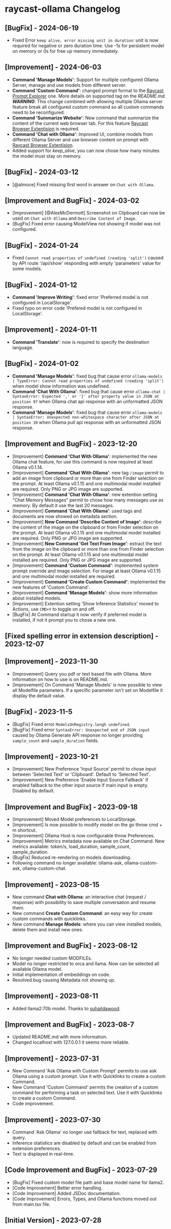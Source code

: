 # raycast-ollama Changelog

## [BugFix] - 2024-06-19

- Fixed Error `keep alive, error missing unit in duration`: unit is now required for negative or zero duration time. Use -1s for persistent model on memory or 0s for free up memory immediately.

## [Improvement] - 2024-06-03

- **Command 'Manage Models'**: Support for multiple configured Ollama Server, manage and use models from different server.
- **Command 'Custom Command'**: changed prompt format to the [Raycast Prompt Explorer](https://prompts.ray.so/) one. More details on supported tag on the *README.md*. ***WARNING***: This change combined with allowing multiple Ollama server feature break all configured custom command so all custom commands need to be reconfigured.
- **Command 'Summarize Website'**: New command that summarize the content of the current web browser tab. For this feature [Raycast Browser Extentision](https://www.raycast.com/browser-extension) is required.
- **Command 'Chat with Ollama'**: Improved UI, combine models from different Ollama Server and use browser content on prompt with [Raycast Browser Extentision](https://www.raycast.com/browser-extension).
- Added support for *keep_alive*, you can now chose how many minutes the model must stay on memory.

## [BugFix] - 2024-03-12

- [@almoce] Fixed missing first word in answer on `Chat with Ollama`.

## [Improvement and BugFix] - 2024-03-02

- [Improvement] [@AlexMcDermott] Screenshot on Clipboard can now be used on `Chat with Ollama` and `Describe Content of Image`.
- [BugFix] Fixed error causing ModelView not showing if model was not configured.

## [BugFix] - 2024-01-24

- Fixed `Cannot read properties of undefined (reading 'split')` caused by API route '/api/show' responding with empty 'parameters' value for some models.

## [BugFix] - 2024-01-12

- **Command 'Improve Writing'**: fixed error 'Preferred model is not configured in LocalStorage'.
- Fixed typo on error code 'Prefered model is not configured in LocalStorage'.

## [Improvement] - 2024-01-11

- **Command 'Translate'**: now is required to specify the destination language.

## [BugFix] - 2024-01-02

- **Command 'Manage Models'**: fixed bug that cause error `ollama-models | TypeError: Cannot read properties of undefined (reading 'split')` when model show information was undefined.
- **Command 'Chat With Ollama'**: fixed bug that cause error `ollama-chat | SyntaxError: Expected ',' or '}' after property value in JSON at position 97` when Ollama chat api response with an unformatted JSON response.
- **Command 'Manage Models'**: fixed bug that cause error `ollama-models | SyntaxError: Unexpected non-whitespace character after JSON at position 30` when Ollama pull api response with an unformatted JSON response.

## [Improvement and BugFix] - 2023-12-20

- [Improvement] **Command 'Chat With Ollama'**: implemented the new Ollama chat feature, for use this command is now required at least Ollama v0.1.14.
- [Improvement] **Command 'Chat With Ollama'**: new tag `/image` permit to add an image from clipboard or more than one from Finder selection on the prompt. At least Ollama v0.1.15 and one multimodal model installed are required. Only PNG or JPG image are supported.
- [Improvement] **Command 'Chat With Ollama'**: new extention setting "Chat Memory Messages" permit to chose how many messages use as memory. By default it use the last 20 messages.
- [Improvement] **Command 'Chat With Ollama'**: used tags and documents are now showed on metadata section.
- [Improvement] **New Command 'Describe Content of Image'**: describe the content of the image on the clipboard or from Finder selection on the prompt. At least Ollama v0.1.15 and one multimodal model installed are required. Only PNG or JPG image are supported.
- [Improvement] **New Command 'Get Text From Image'**: extract the text from the image on the clipboard or more than one from Finder selection on the prompt. At least Ollama v0.1.15 and one multimodal model installed are required. Only PNG or JPG image are supported.
- [Improvement] **Command 'Custom Command'**: implemented system prompt override and image selection. For image at least Ollama v0.1.15 and one multimodal model installed are required.
- [Improvement] **Command 'Create Custom Command'**: implemented the new features of 'Custom Command'.
- [Improvement] **Command 'Manage Models'**: show more information about installed models.
- [Improvement] Extention setting 'Show Inference Statistics' moved to Actions, use `CMD+Y` to toggle on and off.
- [BugFix] At Command startup it now verify if preferred model is installed, if not it prompt you to chose a new one.

## [Fixed spelling error in extension description] - 2023-12-07

## [Improvement] - 2023-11-30

- [Improvement] Query you pdf or text based file with Ollama. More information on how to use is on README.md.
- [Improvement] On Command 'Manage Models' is now possible to view all Modelfile parameters. If a specific parameter isn't set on Modelfile it display the default value.

## [BugFix] - 2023-11-5

- [BugFix] Fixed error `ModelsOnRegistry.lengh undefined`.
- [BugFix] Fixed error `SyntaxError: Unexpected end of JSON input` caused by Ollama Generate API response no longer providing `sample_count` and `sample_duration` fields.

## [Improvement] - 2023-10-21

- [Improvement] New Preference 'Input Source' permit to chose input between 'Selected Text' or 'Clipboard'. Default to 'Selected Text'.
- [Improvement] New Preference 'Enable Input Source Fallback' if enabled fallback to the other input source if main input is empty. Disabled by default.

## [Improvement and BugFix] - 2023-09-18

- [Improvement] Moved Model preferences to LocalStorage.
- [Improvement] Is now possible to modify model on the go throw cmd + m shortcut.
- [Improvement] Ollama Host is now configurable throw Preferences.
- [Improvement] Metrics metadata now available on Chat Command. New metrics available: token/s, load_duration, sample_count, sample_duration.
- [BugFix] Reduced re-rendering on models downloading.
- Following command no longer available: ollama-ask, ollama-custom-ask, ollama-custom-chat.

## [Improvement] - 2023-08-15

- New command **Chat with Ollama**: an interactive chat (request / response) with possibility to save multiple conversation and resume them.
- New command **Create Custom Command**: an easy way for create custom commands with quicklinks.
- New command **Manage Models**: where you can view installed models, delete them and install new ones.

## [Improvement and BugFix] - 2023-08-12

- No longer needed custom MODFILEs.
- Model no longer restricted to orca and llama. Now can be selected all available Ollama model.
- Initial implementation of embeddings on code.
- Resolved bug causing Metadata not showing up.

## [Improvement] - 2023-08-11

- Added llama2:70b model. Thanks to [suhaildawood](https://github.com/suhaildawood).

## [Improvement and BugFix] - 2023-08-7

- Updated README.md with more information.
- Changed localhost with 127.0.0.1 it seems more reliable.

## [Improvement] - 2023-07-31

- New Command 'Ask Ollama with Custom Prompt' permits to use ask Ollama using a custom prompt. Use it with Quicklinks to create a custom Command.
- New Command 'Custom Command' permits the creation of a custom command for performing a task on selected text. Use it with Quicklinks to create a custom Command.
- Code improvement.

## [Improvement] - 2023-07-30

- Command 'Ask Ollama' no longer use fallback for text, replaced with query.
- Inference statistics are disabled by default and can be enabled from extension preferences.
- Text is displayed in real-time.

## [Code Improvement and BugFix] - 2023-07-29

- [BugFix] Fixed custom model file path and base model name for llama2.
- [Code Improvement] Better error handling.
- [Code Improvement] Added JSDoc documentation.
- [Code Improvement] Errors, Types, and Ollama functions moved out from main.tsx file.

## [Initial Version] - 2023-07-28
